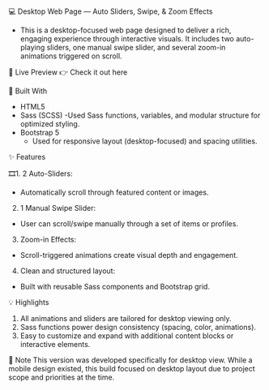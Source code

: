 💻 Desktop Web Page — Auto Sliders, Swipe, & Zoom Effects
- This is a desktop-focused web page designed to deliver a rich, engaging experience through interactive visuals. It includes two auto-playing sliders, one manual swipe slider, and several zoom-in animations triggered on scroll.

🔗 Live Preview
👉 Check it out here

🧰 Built With
- HTML5
- Sass (SCSS)
    -Used Sass functions, variables, and modular structure for optimized styling.
- Bootstrap 5
  - Used for responsive layout (desktop-focused) and spacing utilities.

✨ Features

🎞1.  2 Auto-Sliders:
  - Automatically scroll through featured content or images.

2. 1 Manual Swipe Slider:
  - User can scroll/swipe manually through a set of items or profiles.

3.  Zoom-in Effects:
  - Scroll-triggered animations create visual depth and engagement.

4. Clean and structured layout:
  - Built with reusable Sass components and Bootstrap grid.

💡 Highlights
1. All animations and sliders are tailored for desktop viewing only.
2. Sass functions power design consistency (spacing, color, animations).
3. Easy to customize and expand with additional content blocks or interactive elements.
   

📝 Note
This version was developed specifically for desktop view. While a mobile design existed, this build focused on desktop layout due to project scope and priorities at the time.
